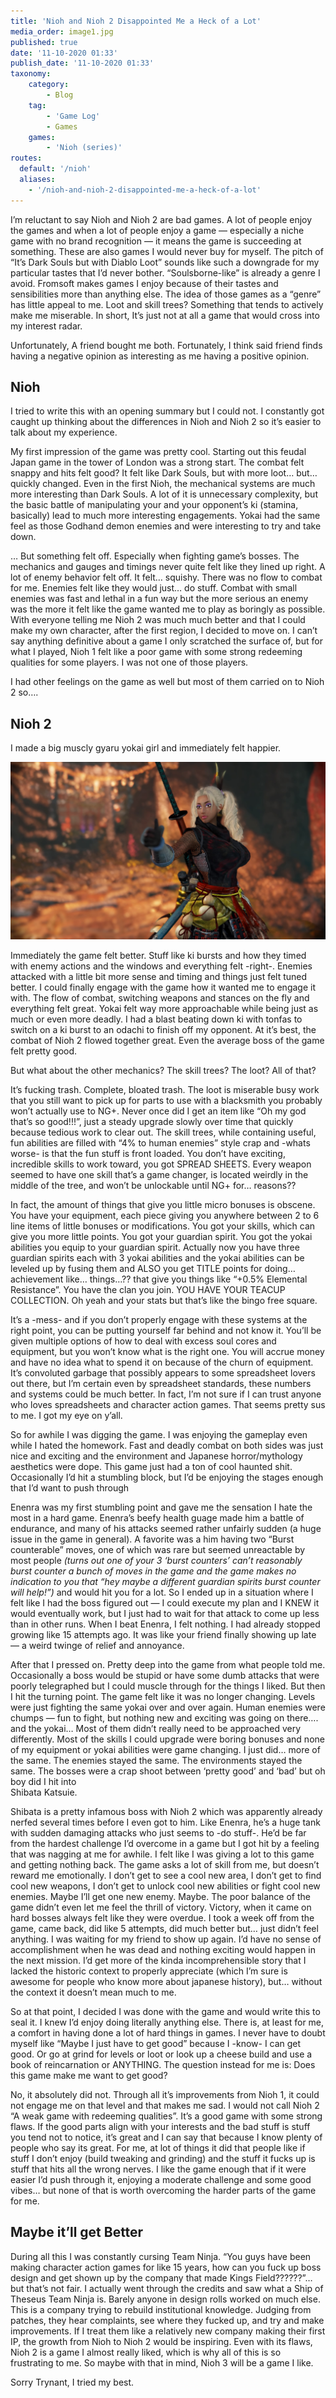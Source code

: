 ```yaml
---
title: 'Nioh and Nioh 2 Disappointed Me a Heck of a Lot'
media_order: image1.jpg
published: true
date: '11-10-2020 01:33'
publish_date: '11-10-2020 01:33'
taxonomy:
    category:
        - Blog
    tag:
        - 'Game Log'
        - Games
    games:
        - 'Nioh (series)'
routes: 
  default: '/nioh'
  aliases:
    - '/nioh-and-nioh-2-disappointed-me-a-heck-of-a-lot'
---
```


I’m reluctant to say Nioh and Nioh 2 are bad games. A lot of people enjoy the games and when a lot of people enjoy a game — especially a niche game with no brand recognition — it means the game is succeeding at something. These are also games I would never buy for myself. The pitch of “It’s Dark Souls but with Diablo Loot” sounds like such a downgrade for my particular tastes that I’d never bother. “Soulsborne-like” is already a genre I avoid. Fromsoft makes games I enjoy because of their tastes and sensibilities more than anything else. The idea of those games as a “genre” has little appeal to me. Loot and skill trees? Something that tends to actively make me miserable. In short, It’s just not at all a game that would cross into my interest radar.

Unfortunately, A friend bought me both. Fortunately, I think said friend finds having a negative opinion as interesting as me having a positive opinion.

## Nioh

I tried to write this with an opening summary but I could not. I constantly got caught up thinking about the differences in Nioh and Nioh 2 so it’s easier to talk about my experience.

My first impression of the game was pretty cool. Starting out this feudal Japan game in the tower of London was a strong start. The combat felt snappy and hits felt good? It felt like Dark Souls, but with more loot… but… quickly changed. Even in the first Nioh, the mechanical systems are much more interesting than Dark Souls. A lot of it is unnecessary complexity, but the basic battle of manipulating your and your opponent’s ki (stamina, basically) lead to much more interesting engagements. Yokai had the same feel as those Godhand demon enemies and were interesting to try and take down.  
  
… But something felt off. Especially when fighting game’s bosses. The mechanics and gauges and timings never quite felt like they lined up right. A lot of enemy behavior felt off. It felt… squishy. There was no flow to combat for me. Enemies felt like they would just… do stuff. Combat with small enemies was fast and lethal in a fun way but the more serious an enemy was the more it felt like the game wanted me to play as boringly as possible. With everyone telling me Nioh 2 was much much better and that I could make my own character, after the first region, I decided to move on. I can’t say anything definitive about a game I only scratched the surface of, but for what I played, Nioh 1 felt like a poor game with some strong redeeming qualities for some players. I was not one of those players.  
  
I had other feelings on the game as well but most of them carried on to Nioh 2 so….

## Nioh 2

I made a big muscly gyaru yokai girl and immediately felt happier.

![image1](image1.jpg "image1")

Immediately the game felt better. Stuff like ki bursts and how they timed with enemy actions and the windows and everything felt -right-. Enemies attacked with a little bit more sense and timing and things just felt tuned better. I could finally engage with the game how it wanted me to engage it with. The flow of combat, switching weapons and stances on the fly and everything felt great. Yokai felt way more approachable while being just as much or even more deadly. I had a blast beating down ki with tonfas to switch on a ki burst to an odachi to finish off my opponent. At it’s best, the combat of Nioh 2 flowed together great. Even the average boss of the game felt pretty good.

But what about the other mechanics? The skill trees? The loot? All of that?  
  
It’s fucking trash. Complete, bloated trash. The loot is miserable busy work that you still want to pick up for parts to use with a blacksmith you probably won’t actually use to NG+. Never once did I get an item like “Oh my god that’s so good!!!”, just a steady upgrade slowly over time that quickly because tedious work to clear out. The skill trees, while containing useful, fun abilities are filled with “4% to human enemies” style crap and -whats worse- is that the fun stuff is front loaded. You don’t have exciting, incredible skills to work toward, you got SPREAD SHEETS. Every weapon seemed to have one skill that’s a game changer, is located weirdly in the middle of the tree, and won’t be unlockable until NG+ for… reasons??

In fact, the amount of things that give you little micro bonuses is obscene. You have your equipment, each piece giving you anywhere between 2 to 6 line items of little bonuses or modifications. You got your skills, which can give you more little points. You got your guardian spirit. You got the yokai abilities you equip to your guardian spirit. Actually now you have three guardian spirits each with 3 yokai abilities and the yokai abilities can be leveled up by fusing them and ALSO you get TITLE points for doing… achievement like… things…?? that give you things like “+0.5% Elemental Resistance”. You have the clan you join. YOU HAVE YOUR TEACUP COLLECTION. Oh yeah and your stats but that’s like the bingo free square.

It’s a -mess- and if you don’t properly engage with these systems at the right point, you can be putting yourself far behind and not know it. You’ll be given multiple options of how to deal with excess soul cores and equipment, but you won’t know what is the right one. You will accrue money and have no idea what to spend it on because of the churn of equipment. It’s convoluted garbage that possibly appears to some spreadsheet lovers out there, but I’m certain even by spreadsheet standards, these numbers and systems could be much better. In fact, I’m not sure if I can trust anyone who loves spreadsheets and character action games. That seems pretty sus to me. I got my eye on y’all.  
  
So for awhile I was digging the game. I was enjoying the gameplay even while I hated the homework. Fast and deadly combat on both sides was just nice and exciting and the environment and Japanese horror/mythology aesthetics were dope. This game just had a ton of cool haunted shit. Occasionally I’d hit a stumbling block, but I’d be enjoying the stages enough that I’d want to push through

Enenra was my first stumbling point and gave me the sensation I hate the most in a hard game. Enenra’s beefy health guage made him a battle of endurance, and many of his attacks seemed rather unfairly sudden (a huge issue in the game in general). A favorite was a him having two “Burst counterable” moves, one of which was rare but seemed unreactable by most people _(turns out one of your 3 ‘burst counters’ can’t reasonably burst counter a bunch of moves in the game and the game makes no indication to you that “hey maybe a different guardian spirits burst counter will help!”)_ and would hit you for a lot. So I ended up in a situation where I felt like I had the boss figured out — I could execute my plan and I KNEW it would eventually work, but I just had to wait for that attack to come up less than in other runs. When I beat Enenra, I felt nothing. I had already stopped growing like 15 attempts ago. It was like your friend finally showing up late — a weird twinge of relief and annoyance.

After that I pressed on. Pretty deep into the game from what people told me. Occasionally a boss would be stupid or have some dumb attacks that were poorly telegraphed but I could muscle through for the things I liked. But then I hit the turning point. The game felt like it was no longer changing. Levels were just fighting the same yokai over and over again. Human enemies were chumps — fun to fight, but nothing new and exciting was going on there…. and the yokai… Most of them didn’t really need to be approached very differently. Most of the skills I could upgrade were boring bonuses and none of my equipment or yokai abilities were game changing. I just did… more of the same. The enemies stayed the same. The environments stayed the same. The bosses were a crap shoot between ‘pretty good’ and ‘bad’ but oh boy did I hit into  
Shibata Katsuie.  
  
Shibata is a pretty infamous boss with Nioh 2 which was apparently already nerfed several times before I even got to him. Like Enenra, he’s a huge tank with sudden damaging attacks who just seems to -do stuff-. He’d be far from the hardest challenge I’d overcome in a game but I got hit by a feeling that was nagging at me for awhile. I felt like I was giving a lot to this game and getting nothing back. The game asks a lot of skill from me, but doesn’t reward me emotionally. I don’t get to see a cool new area, I don’t get to find cool new weapons, I don’t get to unlock cool new abilities or fight cool new enemies. Maybe I’ll get one new enemy. Maybe. The poor balance of the game didn’t even let me feel the thrill of victory. Victory, when it came on hard bosses always felt like they were overdue. I took a week off from the game, came back, did like 5 attempts, did much better but… just didn’t feel anything. I was waiting for my friend to show up again. I’d have no sense of accomplishment when he was dead and nothing exciting would happen in the next mission. I’d get more of the kinda incomprehensible story that I lacked the historic context to properly appreciate (which I’m sure is awesome for people who know more about japanese history), but… without the context it doesn’t mean much to me.

So at that point, I decided I was done with the game and would write this to seal it. I knew I’d enjoy doing literally anything else. There is, at least for me, a comfort in having done a lot of hard things in games. I never have to doubt myself like “Maybe I just have to get good” because I -know- I can get good. Or go at grind for levels or loot or look up a cheese build and use a book of reincarnation or ANYTHING. The question instead for me is: Does this game make me want to get good?  
  
No, it absolutely did not. Through all it’s improvements from Nioh 1, it could not engage me on that level and that makes me sad. I would not call Nioh 2 “A weak game with redeeming qualities”. It’s a good game with some strong flaws. If the good parts align with your interests and the bad stuff is stuff you tend not to notice, it’s great and I can say that because I know plenty of people who say its great. For me, at lot of things it did that people like if stuff I don’t enjoy (build tweaking and grinding) and the stuff it fucks up is stuff that hits all the wrong nerves. I like the game enough that if it were easier I’d push through it, enjoying a moderate challenge and some good vibes… but none of that is worth overcoming the harder parts of the game for me.

## Maybe it’ll get Better

During all this I was constantly cursing Team Ninja. “You guys have been making character action games for like 15 years, how can you fuck up boss design and get shown up by the company that made Kings Field??????”… but that’s not fair. I actually went through the credits and saw what a Ship of Theseus Team Ninja is. Barely anyone in design rolls worked on much else. This is a company trying to rebuild institutional knowledge. Judging from patches, they hear complaints, see where they fucked up, and try and make improvements. If I treat them like a relatively new company making their first IP, the growth from Nioh to Nioh 2 would be inspiring. Even with its flaws, Nioh 2 is a game I almost really liked, which is why all of this is so frustrating to me. So maybe with that in mind, Nioh 3 will be a game I like.  
  
Sorry Trynant, I tried my best.